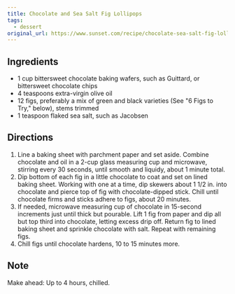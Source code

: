 ```yaml
---
title: Chocolate and Sea Salt Fig Lollipops
tags:
  - dessert
original_url: https://www.sunset.com/recipe/chocolate-sea-salt-fig-lollipops
---
```


## Ingredients
* 1 cup bittersweet chocolate baking wafers, such as Guittard, or bittersweet chocolate chips
* 4 teaspoons extra-virgin olive oil
* 12 figs, preferably a mix of green and black varieties (See "6 Figs to Try," below), stems trimmed
* 1 teaspoon flaked sea salt, such as Jacobsen

## Directions

1. Line a baking sheet with parchment paper and set aside. Combine chocolate and oil in a 2-cup glass measuring cup and microwave, stirring every 30 seconds, until smooth and liquidy, about 1 minute total.
1. Dip bottom of each fig in a little chocolate to coat and set on lined baking sheet. Working with one at a time, dip skewers about 1 1/2 in. into chocolate and pierce top of fig with chocolate-dipped stick. Chill until chocolate firms and sticks adhere to figs, about 20 minutes.
1. If needed, microwave measuring cup of chocolate in 15-second increments just until thick but pourable. Lift 1 fig from paper and dip all but top third into chocolate, letting excess drip off. Return fig to lined baking sheet and sprinkle chocolate with salt. Repeat with remaining figs.
1. Chill figs until chocolate hardens, 10 to 15 minutes more.

## Note

Make ahead: Up to 4 hours, chilled.